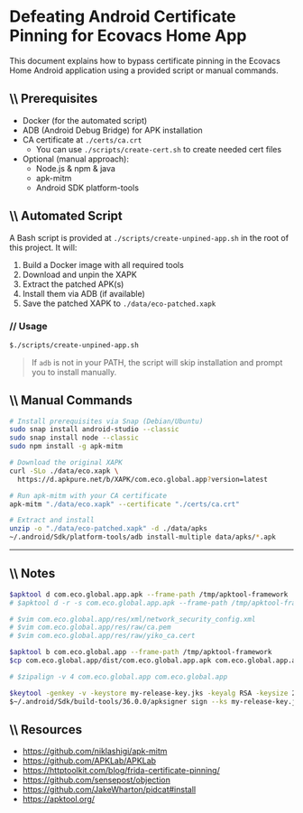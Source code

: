 # Defeating Android Certificate Pinning for Ecovacs Home App

This document explains how to bypass certificate pinning in the Ecovacs Home Android application using a provided script or manual commands.

## \\\\ Prerequisites

-   Docker (for the automated script)
-   ADB (Android Debug Bridge) for APK installation
-   CA certificate at `./certs/ca.crt`
    -   You can use `./scripts/create-cert.sh` to create needed cert files
-   Optional (manual approach):
    -   Node.js & npm & java
    -   apk-mitm
    -   Android SDK platform-tools

## \\\\ Automated Script

A Bash script is provided at `./scripts/create-unpined-app.sh` in the root of this project. It will:

1. Build a Docker image with all required tools
1. Download and unpin the XAPK
1. Extract the patched APK(s)
1. Install them via ADB (if available)
1. Save the patched XAPK to `./data/eco-patched.xapk`

### // Usage

```sh
$./scripts/create-unpined-app.sh
```

> If `adb` is not in your PATH, the script will skip installation and prompt you to install manually.

## \\\\ Manual Commands

```sh
# Install prerequisites via Snap (Debian/Ubuntu)
sudo snap install android-studio --classic
sudo snap install node --classic
sudo npm install -g apk-mitm

# Download the original XAPK
curl -SLo ./data/eco.xapk \
  https://d.apkpure.net/b/XAPK/com.eco.global.app?version=latest

# Run apk-mitm with your CA certificate
apk-mitm "./data/eco.xapk" --certificate "./certs/ca.crt"

# Extract and install
unzip -o "./data/eco-patched.xapk" -d ./data/apks
~/.android/Sdk/platform-tools/adb install-multiple data/apks/*.apk
```

---

## \\\\ Notes

```sh
$apktool d com.eco.global.app.apk --frame-path /tmp/apktool-framework
# $apktool d -r -s com.eco.global.app.apk --frame-path /tmp/apktool-framework

# $vim com.eco.global.app/res/xml/network_security_config.xml
# $vim com.eco.global.app/res/raw/ca.pem
# $vim com.eco.global.app/res/raw/yiko_ca.cert

$apktool b com.eco.global.app --frame-path /tmp/apktool-framework
$cp com.eco.global.app/dist/com.eco.global.app.apk com.eco.global.app.apk

# $zipalign -v 4 com.eco.global.app com.eco.global.app

$keytool -genkey -v -keystore my-release-key.jks -keyalg RSA -keysize 2048 -validity 10000 -alias mykey
$~/.android/Sdk/build-tools/36.0.0/apksigner sign --ks my-release-key.jks --v1-signing-enabled true --v2-signing-enabled true com.eco.global.app.apk
```

## \\\\ Resources

-   <https://github.com/niklashigi/apk-mitm>
-   <https://github.com/APKLab/APKLab>
-   <https://httptoolkit.com/blog/frida-certificate-pinning/>
-   <https://github.com/sensepost/objection>
-   <https://github.com/JakeWharton/pidcat#install>
-   <https://apktool.org/>
